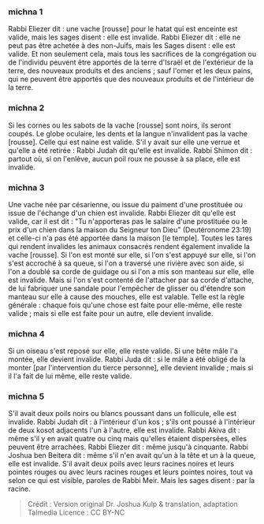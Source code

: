 
### michna 1
Rabbi Eliezer dit : une vache [rousse] pour le hatat qui est enceinte est valide, mais les sages disent : elle est invalide. Rabbi Eliezer dit : elle ne peut pas être achetée à des non-Juifs, mais les Sages disent : elle est valide. Et non seulement cela, mais tous les sacrifices de la congrégation ou de l'individu peuvent être apportés de la terre d'Israël et de l'extérieur de la terre, des nouveaux produits et des anciens ; sauf l'omer et les deux pains, qui ne peuvent être apportés que des nouveaux produits et de l'intérieur de la terre.

### michna 2
Si les cornes ou les sabots de la vache [rousse] sont noirs, ils seront coupés. Le globe oculaire, les dents et la langue n'invalident pas la vache [rousse]. Celle qui est naine est valide. S'il y avait sur elle une verrue et qu'elle a été retirée : Rabbi Judah dit qu'elle est invalide. Rabbi Shimon dit : partout où, si on l'enlève, aucun poil roux ne pousse à sa place, elle est invalide.

### michna 3
Une vache née par césarienne, ou issue du paiment d'une prostituée ou issue de l'échange d'un chien est invalide. Rabbi Eliezer dit qu'elle est valide, car il est dit : "Tu n'apporteras pas le salaire d'une prostituée ou le prix d'un chien dans la maison du Seigneur ton Dieu" (Deutéronome 23:19) et celle-ci n'a pas été apportée dans la maison [le temple]. Toutes les tares qui rendent invalides les animaux consacrés rendent également invalide la vache [rousse]. Si l'on est monté sur elle, si l'on s'est appuyé sur elle, si l'on s'est accroché à sa queue, si l'on a traversé une rivière avec son aide, si l'on a doublé sa corde de guidage ou si l'on a mis son manteau sur elle, elle est invalide. Mais si l'on s'est contenté de l'attacher par sa corde d'attache, de lui fabriquer une sandale pour l'empêcher de glisser ou d'étendre son manteau sur elle à cause des mouches, elle est valable. Telle est la règle générale : chaque fois qu'une chose est faite pour elle-même, elle reste valide ; mais si elle est faite pour un autre, elle devient invalide.

### michna 4
Si un oiseau s'est reposé sur elle, elle reste valide. Si une bête mâle l'a montée, elle devient invalide. Rabbi Juda dit : si le mâle a été obligé de la monter [par l'intervention du tierce personne], elle devient invalide ; mais si il l'a fait de lui même, elle reste valide.

### michna 5
S'il avait deux poils noirs ou blancs poussant dans un follicule, elle est invalide. Rabbi Judah dit : à l'intérieur d'un kos ; s'ils ont poussé à l'intérieur de deux kosot adjacents l'un à l'autre, elle est invalide. Rabbi Akiva dit : même s'il y en avait quatre ou cinq mais qu'elles étaient dispersées, elles peuvent être arrachées. Rabbi Eliezer dit : même jusqu'à cinquante. Rabbi Joshua ben Beitera dit : même s'il n'en avait qu'un à la tête et un à la queue, elle est invalide. S'il avait deux poils avec leurs racines noires et leurs pointes rouges ou avec leurs racines rouges et leurs pointes noires, tout va selon ce qui est visible, paroles de Rabbi Meir. Mais les sages disent : par la racine.

>Crédit : Version original Dr. Joshua Kulp & translation, adaptation Talmedia
>Licence : CC BY-NC